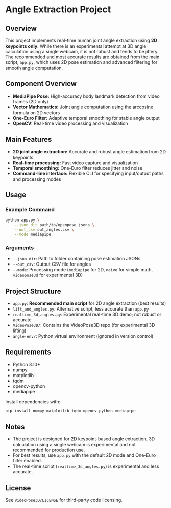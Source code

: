 
# Angle Extraction Project

## Overview
This project implements real-time human joint angle extraction using **2D keypoints only**. While there is an experimental attempt at 3D angle calculation using a single webcam, it is not robust and tends to be jittery. The recommended and most accurate results are obtained from the main script, `app.py`, which uses 2D pose estimation and advanced filtering for smooth angle computation.

## Component Overview
- **MediaPipe Pose:** High-accuracy body landmark detection from video frames (2D only)
- **Vector Mathematics:** Joint angle computation using the arccosine formula on 2D vectors
- **One-Euro Filter:** Adaptive temporal smoothing for stable angle output
- **OpenCV:** Real-time video processing and visualization

## Main Features
- **2D joint angle extraction:** Accurate and robust angle estimation from 2D keypoints
- **Real-time processing:** Fast video capture and visualization
- **Temporal smoothing:** One-Euro filter reduces jitter and noise
- **Command-line interface:** Flexible CLI for specifying input/output paths and processing modes

## Usage

### Example Command
```bash
python app.py \
    --json_dir path/to/openpose_jsons \
    --out_csv out_angles.csv \
    --mode mediapipe
```

### Arguments
- `--json_dir`: Path to folder containing pose estimation JSONs
- `--out_csv`: Output CSV file for angles
- `--mode`: Processing mode (`mediapipe` for 2D, `naive` for simple math, `videopose3d` for experimental 3D)

## Project Structure
- `app.py`: **Recommended main script** for 2D angle extraction (best results)
- `lift_and_angles.py`: Alternative script; less accurate than `app.py`
- `realtime_3d_angles.py`: Experimental real-time 3D demo; not robust or accurate
- `VideoPose3D/`: Contains the VideoPose3D repo (for experimental 3D lifting)
- `angle-env/`: Python virtual environment (ignored in version control)

## Requirements
- Python 3.10+
- numpy
- matplotlib
- tqdm
- opencv-python
- mediapipe

Install dependencies with:
```bash
pip install numpy matplotlib tqdm opencv-python mediapipe
```

## Notes
- The project is designed for 2D keypoint-based angle extraction. 3D calculation using a single webcam is experimental and not recommended for production use.
- For best results, use `app.py` with the default 2D mode and One-Euro filter enabled.
- The real-time script (`realtime_3d_angles.py`) is experimental and less accurate.

## License
See `VideoPose3D/LICENSE` for third-party code licensing.
